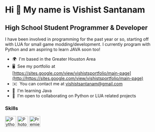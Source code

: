 Hi 👋 My name is Vishist Santanam
=================================

High School Student Programmer & Developer
------------------------------

I have been involved in programming for the past year or so, starting off with LUA for small game modding/development. I currently program with Python and am aspiring to learn JAVA soon too!

* 🌍  I'm based in the Greater Houston Area
* 🖥️  See my portfolio at [https://sites.google.com/view/vishistsportfolio/main-page](http://https://sites.google.com/view/vishistsportfolio/main-page)
* ✉️  You can contact me at [vishistsantanam@gmail.com](mailto:vishistsantanam@gmail.com)
* 🧠  I'm learning Java
* 🤝  I'm open to collaborating on Python or LUA related projects

### Skills

<p align="left">
<a href="https://www.python.org/" target="_blank" rel="noreferrer"><img src="https://raw.githubusercontent.com/danielcranney/readme-generator/main/public/icons/skills/python-colored.svg" width="36" height="36" alt="Python" /></a>
<a href="https://www.adobe.com/uk/products/photoshop.html" target="_blank" rel="noreferrer"><img src="https://raw.githubusercontent.com/danielcranney/readme-generator/main/public/icons/skills/photoshop-colored.svg" width="36" height="36" alt="Photoshop" /></a>
<a href="https://www.adobe.com/uk/products/premiere.html" target="_blank" rel="noreferrer"><img src="https://raw.githubusercontent.com/danielcranney/readme-generator/main/public/icons/skills/premierepro-colored.svg" width="36" height="36" alt="Premiere Pro" /></a>
</p>
